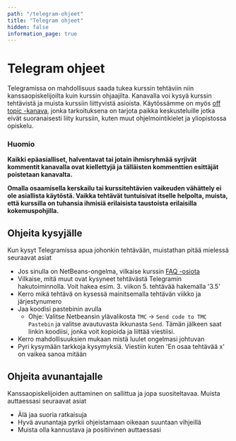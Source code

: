 ```yaml
---
path: "/telegram-ohjeet"
title: "Telegram ohjeet"
hidden: false
information_page: true
---
```


# Telegram ohjeet

Telegramissa on mahdollisuus saada tukea kurssin tehtäviin niin kanssaopiskelijoilta kuin kurssin ohjaajilta. Kanavalla voi kysyä kurssin tehtävistä ja muista kurssiin liittyvistä asioista. Käytössämme on myös [off topic -kanava](https://t.me/ohjelmointi20_ot), jonka tarkoituksena on tarjota paikka keskusteluille jotka eivät suoranaisesti liity kurssiin, kuten muut ohjelmointikielet ja yliopistossa opiskelu.

### Huomio

**Kaikki epäasialliset, halventavat tai jotain ihmisryhmää syrjivät kommentit kanavalla ovat kiellettyjä ja tälläisten kommenttien esittäjät poistetaan kanavalta.**

**Omalla osaamisella kerskailu tai kurssitehtävien vaikeuden vähättely ei ole asiallista käytöstä. Vaikka tehtävät tuntuisivat itselle helpolta, muista, että kurssilla on tuhansia ihmisiä erilaisista taustoista erilaisilla kokemuspohjilla.**

## Ohjeita kysyjälle

Kun kysyt Telegramissa apua johonkin tehtävään, muistathan pitää mielessä seuraavat asiat

* Jos sinulla on NetBeans-ongelma, vilkaise kurssin [FAQ -osiota](https://ohjelmointi-20.mooc.fi/usein-kysytyt-kysymykset)
* Vilkaise, mitä muut ovat kysyneet tehtävästä Telegramin hakutoiminnolla. Voit hakea esim. 3. viikon 5. tehtävää hakemalla '3.5'
* Kerro mikä tehtävä on kysessä mainitsemalla tehtävän viikko ja järjestynumero
* Jaa koodisi pastebinin avulla
    * Ohje: Valitse Netbeansin ylävalikosta `TMC` &rarr; `Send code to TMC Pastebin` ja valitse avautuvasta ikkunasta `Send`. Tämän jälkeen saat linkin koodiisi, jonka voit kopioida ja liittää viestiisi.
* Kerro mahdollisuuksien mukaan mistä luulet ongelmasi johtuvan
* Pyri kysymään tarkkoja kysymyksiä. Viestiin kuten 'En osaa tehtävää x' on vaikea sanoa mitään

## Ohjeita avunantajalle

Kanssaopiskelijoiden auttaminen on sallittua ja jopa suositeltavaa. Muista auttaessasi seuraavat asiat

* Älä jaa suoria ratkaisuja
* Hyvä avunantaja pyrkii ohjeistamaan oikeaan suuntaan vihjeillä
* Muista olla kannustava ja positiivinen auttaessasi

